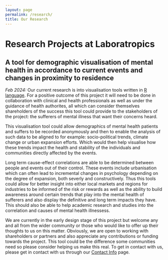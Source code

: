 ```yaml
---
layout: page
permalink: /research/
title: Our Research
---
```

# Research Projects at Laboratropics

## A tool for demographic visualisation of mental health in accordance to current events and changes in proximity to residence ##

*Feb 2024:* Our current research is into visualisation tools written in [R language](https://www.r-project.org/). For a positive outcome of this project it will need to be done in collaboration with clinical and health professionals as well as under the guidance of health authorites, all which can consider themselves shareholders of the success this tool could provide to the stakeholders of the project: the sufferers of mental illness that want their concerns heard.

This visualisation tool  could allow demographics of mental health patients and suffers to be recorded anonymously and then to enable the analysis of such data to be aligned to for example: socio-political trends, climate change or urban expansion efforts. Which would then help visualise how these trends impact the health and stability of the individuals and communities directly affected by the events.

Long term cause-effect correlations are able to be determined between people and events out of their control. These events include urbanisation which can often lead to incremental changes in psychology depending on the degree of expansion, both severly and constructively. Thus this tools could allow for better insight into either local markets and regions for industries to be informed of the risk or rewards as well as the ability to build awareness around certain trends that play into the mental health of sufferers and also display the definitive and long term impacts they have. This should also be able to help academic research and studies into the correlation and causes of mental health illnessess.

We are currently in the early design stage of this project but welcome any and all from the wider community or those who would like to offer up their thoughts to us on this matter. Obviously, we are open to working with shareholders or partners and also appreciate any contributions or funding towards the project. This tool could be the difference some communities need so please consider helping us make this real. To get in contact with us, please get in contact with us through our [Contact Info](https://laboratropics.com.au/contact/) page.

